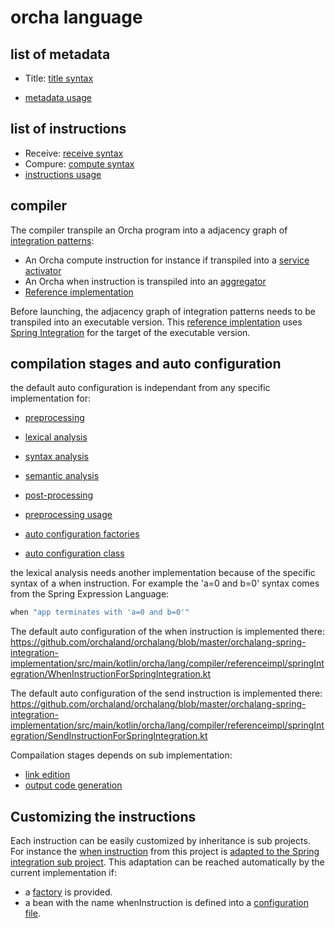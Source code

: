 # orcha language

## list of metadata

* Title: [title syntax](https://github.com/orchaland/orchalang/blob/master/orchalang/src/main/java/orcha/lang/compiler/syntax/TitleInstruction.java)

* [metadata usage](https://github.com/orchaland/orchalang/blob/master/orchalang/src/test/java/orcha/lang/compiler/referenceimpl/MetadataSyntaxAnalysisTest.java)

## list of instructions

* Receive: [receive syntax](https://github.com/orchaland/orchalang/blob/master/orchalang/src/main/java/orcha/lang/compiler/syntax/ReceiveInstruction.java)
* Compure: [compute syntax](https://github.com/orchaland/orchalang/blob/master/orchalang/src/main/java/orcha/lang/compiler/syntax/ComputeInstruction.java)
* [instructions usage](https://github.com/orchaland/orchalang/blob/master/orchalang/src/test/java/orcha/lang/compiler/referenceimpl/InstructionsSyntaxAnalysisTest.java)


## compiler

The compiler transpile an Orcha program into a adjacency graph of [integration patterns](https://www.enterpriseintegrationpatterns.com/):
* An Orcha compute instruction for instance if transpiled into a [service activator](https://www.enterpriseintegrationpatterns.com/patterns/messaging/MessagingAdapter.html)
* An Orcha when instruction is transpiled into an [aggregator](https://www.enterpriseintegrationpatterns.com/patterns/messaging/Aggregator.html)
* [Reference implementation](https://github.com/orchaland/orchalang/blob/master/orchalang/src/main/java/orcha/lang/compiler/OrchaCompiler.java)

Before launching, the adjacency graph of integration patterns needs to be transpiled into an executable version.
This [reference implentation](https://github.com/orchaland/orchalang/tree/master/orchalang-spring-integration-implementation) uses [Spring Integration](https://spring.io/projects/spring-integration) for the target of the executable version.

## compilation stages and auto configuration

the default auto configuration is independant from any specific implementation for:

* [preprocessing](https://github.com/orchaland/orchalang/blob/master/orchalang/src/main/java/orcha/lang/compiler/referenceimpl/PreprocessingImpl.java)
* [lexical analysis](https://github.com/orchaland/orchalang/blob/master/orchalang/src/main/java/orcha/lang/compiler/referenceimpl/LexicalAnalysisImpl.java)
* [syntax analysis](https://github.com/orchaland/orchalang/blob/master/orchalang/src/main/java/orcha/lang/compiler/referenceimpl/SyntaxAnalysisImpl.java)
* [semantic analysis](https://github.com/orchaland/orchalang/blob/master/orchalang/src/main/java/orcha/lang/compiler/referenceimpl/SemanticAnalysisImpl.java)
* [post-processing](https://github.com/orchaland/orchalang/blob/master/orchalang/src/main/java/orcha/lang/compiler/referenceimpl/PostprocessingImpl.java)

* [preprocessing usage](https://github.com/orchaland/orchalang/blob/master/orchalang/src/test/java/orcha/lang/compiler/referenceimpl/PreprocessingTest.java)

* [auto configuration factories](https://github.com/orchaland/orchalang/blob/master/orchalang/src/main/resources/META-INF/spring.factories)
* [auto configuration class](https://github.com/orchaland/orchalang/blob/master/orchalang/src/main/java/orcha/lang/compiler/SpringIntegrationAutoConfiguration.java)

the lexical analysis needs another implementation because of the specific syntax of a when instruction. For example the 'a=0 and b=0' syntax comes from the Spring Expression Language:

````java
when "app terminates with 'a=0 and b=0'"
````

The default auto configuration of the when instruction is implemented there: https://github.com/orchaland/orchalang/blob/master/orchalang-spring-integration-implementation/src/main/kotlin/orcha/lang/compiler/referenceimpl/springIntegration/WhenInstructionForSpringIntegration.kt

The default auto configuration of the send instruction is implemented there: https://github.com/orchaland/orchalang/blob/master/orchalang-spring-integration-implementation/src/main/kotlin/orcha/lang/compiler/referenceimpl/springIntegration/SendInstructionForSpringIntegration.kt 

Compailation stages depends on sub implementation: 
* [link edition](https://github.com/orchaland/orchalang/blob/master/orchalang-spring-integration-implementation/src/main/kotlin/orcha/lang/compiler/referenceimpl/springIntegration/LinkEditorImpl.kt)
* [output code generation](https://github.com/orchaland/orchalang/blob/master/orchalang-spring-integration-implementation/src/main/kotlin/orcha/lang/compiler/referenceimpl/springIntegration/OutputGenerationToSpringIntegrationJavaDSL.kt)

## Customizing the instructions

Each instruction can be easily customized by inheritance is sub projects.
For instance the [when instruction](https://github.com/orchaland/orchalang/blob/master/orchalang/src/main/java/orcha/lang/compiler/syntax/WhenInstruction.java) from this project is [adapted to the Spring integration sub project](https://github.com/orchaland/orchalang/blob/master/orchalang-spring-integration-implementation/src/main/java/orcha/lang/compiler/referenceimpl/springIntegration/WhenInstructionForSpringIntegration.java).
This adaptation can be reached automatically by the current implementation if:
* a [factory](https://github.com/orchaland/orchalang/blob/master/orchalang-spring-integration-implementation/src/main/java/orcha/lang/compiler/referenceimpl/springIntegration/WhenInstructionFactory.java) is provided.
* a bean with the name whenInstruction is defined into a [configuration file](https://github.com/orchaland/orchalang/blob/master/orchalang-spring-integration-implementation/src/main/java/orcha/lang/compiler/referenceimpl/springIntegration/SpringIntegrationAutoConfiguration.java).




